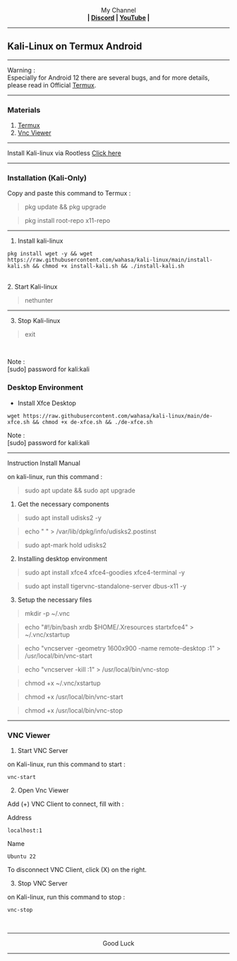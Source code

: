 
<p align="center">My Channel</br><b>
| <a href="https://discord.gg/GCehyym">Discord</a> | <a href="https://youtube.com/channel/UC3sLb7eZCu72iv3G1yUhUHQ">YouTube</a> |</b></p>

---
## Kali-Linux on Termux Android

---
Warning :</br>
Especially for Android 12 there are several bugs, and for more details, please read in Official [Termux](https://github.com/termux/termux-app).

---
### Materials</br>
1. [Termux](https://github.com/termux/termux-app/releases)
2. [Vnc Viewer](https://play.google.com/store/apps/details?id=com.realvnc.viewer.android)

---
Install Kali-linux via Rootless [Click here](https://github.com/wahasa/nethunter)

---
### Installation (Kali-Only)
Copy and paste this command to Termux :

> pkg update && pkg upgrade

> pkg install root-repo x11-repo

---
1. Install kali-linux

```
pkg install wget -y && wget https://raw.githubusercontent.com/wahasa/kali-linux/main/install-kali.sh && chmod +x install-kali.sh && ./install-kali.sh
```
</br>
2. Start Kali-linux</br>

> nethunter

---
3. Stop Kali-linux

> exit

</br>

Note :</br>
[sudo] password for kali:kali

### Desktop Environment
* Install Xfce Desktop
```
wget https://raw.githubusercontent.com/wahasa/kali-linux/main/de-xfce.sh && chmod +x de-xfce.sh && ./de-xfce.sh
```

Note :</br>
[sudo] password for kali:kali

---
Instruction Install Manual

on kali-linux, run this command :

> sudo apt update && sudo apt upgrade

1. Get the necessary components

> sudo apt install udisks2 -y

> echo " " > /var/lib/dpkg/info/udisks2.postinst

> sudo apt-mark hold udisks2

2. Installing desktop environment

> sudo apt install xfce4 xfce4-goodies xfce4-terminal -y

> sudo apt install tigervnc-standalone-server dbus-x11 -y

3. Setup the necessary files

> mkdir -p ~/.vnc

> echo "#!/bin/bash
xrdb $HOME/.Xresources
> startxfce4" > ~/.vnc/xstartup

> echo "vncserver -geometry 1600x900 -name remote-desktop :1" > /usr/local/bin/vnc-start

> echo "vncserver -kill :1" > /usr/local/bin/vnc-stop

> chmod +x ~/.vnc/xstartup

> chmod +x /usr/local/bin/vnc-start

> chmod +x /usr/local/bin/vnc-stop

---
### VNC Viewer

1. Start VNC Server

on Kali-linux, run this command to start :

```
vnc-start
```

2. Open Vnc Viewer

Add (+) VNC Client to connect, fill with :

Address
```
localhost:1
```

Name
```
Ubuntu 22
```

To disconnect VNC Client, click (X) on the right.

3. Stop VNC Server

on Kali-linux, run this command to stop :

```
vnc-stop
```

</br>

---
<p align="center">Good Luck</p>

---
